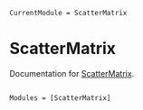 ```@meta
CurrentModule = ScatterMatrix
```

# ScatterMatrix

Documentation for [ScatterMatrix](https://github.com/xiar-fatah/ScatterMatrix.jl).

```@index
```

```@autodocs
Modules = [ScatterMatrix]
```
